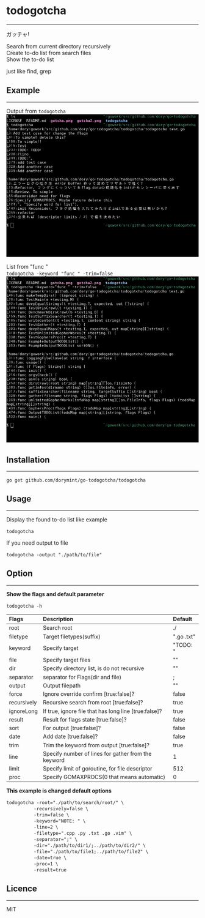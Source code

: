 # todogotcha
---
ガッチャ!  

Search from current directory recursively  
Create to-do list from search files  
Show the to-do list  

just like find, grep

## Example
---
Output from `todogotcha`  
![gotcha](./gotcha.png "gotcha")  

List from "func "  
`todogotcha -keyword "func " -trim=false`  
![gotcha2](./gotcha2.png "gotcha2")  

## Installation
---
```
go get github.com/dorymint/go-todogotcha/todogotcha
```

## Usage
---
Display the found to-do list like example
```
todogotcha
```

If you need output to file
```
todogotcha -output "./path/to/file"
```

## Option
---
**Show the flags and default parameter**
```
todogotcha -h
```

| Flags | Description | Default |
| :---- | :---------- | :------ |
| root  | Search root | ./ |
| filetype | Target filetypes(suffix) | ".go .txt" |
| keyword | Specify target | "TODO: " |
| file | Specify target files | "" |
| dir | Specify directory list, is do not recursive | "" |
| separator | separator for Flags(dir and file) | ; |
| output | Output filepath | "" |
| force | Ignore override confirm [true:false]? | false |
| recursively | Recursive search from root [true:false]? | true |
| ignoreLong | If true, ignore file that has long line [true:false]? | true |
| result | Result for flags state [true:false]? | false |
| sort | For output [true:false]? | false |
| date | Add date [true:false]? | false |
| trim | Trim the keyword from output [true:false]? | true |
| line | Specify number of lines for gather from the keyword | 1 |
| limit | Specify limit of goroutine, for file descriptor | 512 |
| proc | Specify GOMAXPROCS(0 that means automatic) | 0 |

**This example is changed default options**
```
todogotcha -root="./path/to/search/root/" \
          -recursively=false \
          -trim=false \
          -keyword="NOTE: " \
          -line=2 \
          -filetype=".cpp .py .txt .go .vim" \
          -separator=";" \
          -dir="./path/to/dir1/;../path/to/dir2/" \
          -file="./path/to/file1;../path/to/file2" \
          -date=true \
          -proc=1 \
          -result=true
```

## Licence
---
MIT
